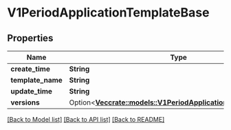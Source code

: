 # V1PeriodApplicationTemplateBase

## Properties

Name | Type | Description | Notes
------------ | ------------- | ------------- | -------------
**create_time** | **String** |  | 
**template_name** | **String** |  | 
**update_time** | **String** |  | 
**versions** | Option<[**Vec<crate::models::V1PeriodApplicationTemplateVersion>**](v1.ApplicationTemplateVersion.md)> |  | [optional]

[[Back to Model list]](../README.md#documentation-for-models) [[Back to API list]](../README.md#documentation-for-api-endpoints) [[Back to README]](../README.md)


